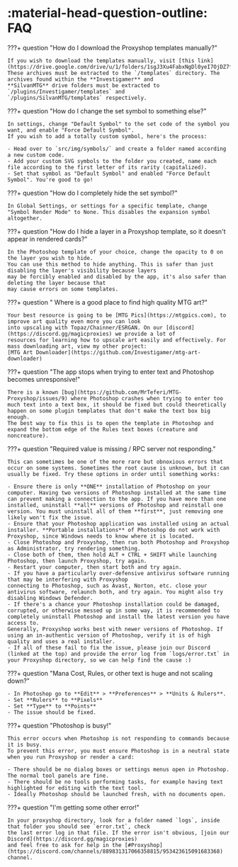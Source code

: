 # :material-head-question-outline: FAQ

???+ question "How do I download the Proxyshop templates manually?"

    If you wish to download the templates manually, visit [this link](https://drive.google.com/drive/u/1/folders/1sgJ3Xu4FabxNgDl0yeI7OjDZ7fqlI4p3). 
    These archives must be extracted to the `/templates` directory. The archives found within the **Investigamer** and 
    **SilvanMTG** drive folders must be extracted to `/plugins/Investigamer/templates` and 
    `/plugins/SilvanMTG/templates` respectively.

???+ question "How do I change the set symbol to something else?"

    In settings, change "Default Symbol" to the set code of the symbol you want, and enable "Force Default Symbol".
    If you wish to add a totally custom symbol, here's the process:

    - Head over to `src/img/symbols/` and create a folder named according a new custom code.
    - Add your custom SVG symbols to the folder you created, name each file according to the first letter of its rarity (capitalized).
    - Set that symbol as "Default Symbol" and enabled "Force Default Symbol". You're good to go!

???+ question "How do I completely hide the set symbol?"

    In Global Settings, or settings for a specific template, change "Symbol Render Mode" to None. This disables the expansion symbol altogether.

???+ question "How do I hide a layer in a Proxyshop template, so it doesn't appear in rendered cards?"

    In the Photoshop template of your choice, change the opacity to 0 on the layer you wish to hide.
    You can use this method to hide anything. This is safer than just disabling the layer's visibility because layers
    may be forcibly enabled and disabled by the app, it's also safer than deleting the layer because that
    may cause errors on some templates.

???+ question " Where is a good place to find high quality MTG art?"
  
    Your best resource is going to be [MTG Pics](https://mtgpics.com), to improve art quality even more you can look 
    into upscaling with Topaz/Chainner/ESRGAN. On our [discord](https://discord.gg/magicproxies) we provide a lot of 
    resources for learning how to upscale art easily and effectively. For mass downloading art, view my other project: 
    [MTG Art Downloader](https://github.com/Investigamer/mtg-art-downloader)
  
???+ question "The app stops when trying to enter text and Photoshop becomes unresponsive!"

    There is a known [bug](https://github.com/MrTeferi/MTG-Proxyshop/issues/9) where Photoshop crashes when trying to enter too much text into a text box, it should be fixed but could theoretically happen on some plugin templates that don't make the text box big enough.
    The best way to fix this is to open the template in Photoshop and expand the bottom edge of the Rules text boxes (creature and noncreature).

???+ question "Required value is missing / RPC server not responding."

    This can sometimes be one of the more rare but obnoxious errors that occur on some systems. Sometimes the root cause is unknown, but it can
    usually be fixed. Try these options in order until something works:
    
    - Ensure there is only **ONE** installation of Photoshop on your computer. Having two versions of Photoshop installed at the same time can prevent making a connection to the app. If you have more than one installed, uninstall **all** versions of Photoshop and reinstall one version. You must uninstall all of them **first**, just removing one likely won't fix the issue.
    - Ensure that your Photoshop application was installed using an actual installer. **Portable installations** of Photoshop do not work with Proxyshop, since Windows needs to know where it is located.
    - Close Photoshop and Proxyshop, then run both Photoshop and Proxyshop as Administrator, try rendering something.
    - Close both of them, then hold ALT + CTRL + SHIFT while launching Photoshop, then launch Proxyshop, try again.
    - Restart your computer, then start both and try again.
    - If you have a particularly over-defensive antivirus software running that may be interfering with Proxyshop 
    connecting to Photoshop, such as Avast, Norton, etc. close your antivirus software, relaunch both, and try again. You might also try disabling Windows Defender.
    - If there's a chance your Photoshop installation could be damaged, corrupted, or otherwise messed up in some way, it is recommended to completely uninstall Photoshop and install the latest version you have access to. 
    Generally, Proxyshop works best with newer versions of Photoshop. If using an in-authentic version of Photoshop, verify it is of high quality and uses a real installer.
    - If all of these fail to fix the issue, please join our Discord (linked at the top) and provide the error log from `logs/error.txt` in
    your Proxyshop directory, so we can help find the cause :)

???+ question "Mana Cost, Rules, or other text is huge and not scaling down?"

    - In Photoshop go to **Edit** > **Preferences** > **Units & Rulers**.
    - Set **Rulers** to **Pixels**
    - Set **Type** to **Points**
    - The issue should be fixed.

???+ question "Photoshop is busy!"

    This error occurs when Photoshop is not responding to commands because it is busy.
    To prevent this error, you must ensure Photoshop is in a neutral state when you run Proxyshop or render a card:
    
    - There should be no dialog boxes or settings menus open in Photoshop. The normal tool panels are fine.
    - There should be no tools performing tasks, for example having text highlighted for editing with the text tool.
    - Ideally Photoshop should be launched fresh, with no documents open.

???+ question "I'm getting some other error!"

    In your proxyshop directory, look for a folder named `logs`, inside that folder you should see `error.txt`, check 
    the last error log in that file. If the error isn't obvious, [join our Discord](https://discord.gg/magicproxies) 
    and feel free to ask for help in the [#Proxyshop](https://discord.com/channels/889831317066358815/953423615091683368) channel.
